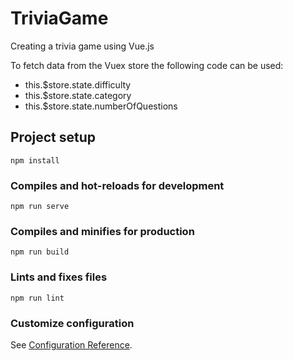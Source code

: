 # TriviaGame
Creating a trivia game using Vue.js

To fetch data from the Vuex store the following code can be used:
* this.$store.state.difficulty
* this.$store.state.category
* this.$store.state.numberOfQuestions

## Project setup
```
npm install
```

### Compiles and hot-reloads for development
```
npm run serve
```

### Compiles and minifies for production
```
npm run build
```

### Lints and fixes files
```
npm run lint
```

### Customize configuration
See [Configuration Reference](https://cli.vuejs.org/config/).
